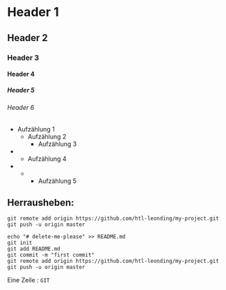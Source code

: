 # Header 1
## Header 2
### Header 3
#### Header 4
##### Header 5
###### Header 6

- Aufzählung 1
  - Aufzählung 2
    - Aufzählung 3
- - Aufzählung 4
- - - Aufzählung 5

## Herrausheben:
```
git remote add origin https://github.com/htl-leonding/my-project.git
git push -u origin master
```

```
echo "# delete-me-please" >> README.md
git init
git add README.md
git commit -m "first commit"
git remote add origin https://github.com/htl-leonding/my-project.git
git push -u origin master
```

Eine Zeile : `GIT`